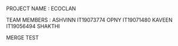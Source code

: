 PROJECT NAME : ECOCLAN

TEAM MEMBERS :
ASHVINN IT19073774
OPNY IT19071480
KAVEEN IT19056494
SHAKTHI

MERGE TEST
